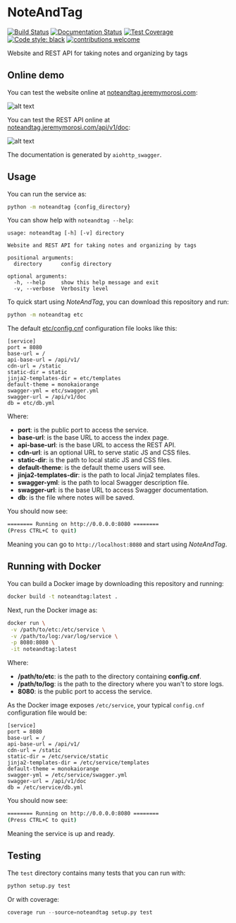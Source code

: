 # NoteAndTag

[![Build Status](https://travis-ci.com/Nauja/noteandtag.png?branch=master)](https://travis-ci.com/Nauja/noteandtag)
[![Documentation Status](https://readthedocs.org/projects/noteandtag/badge/?version=latest)](https://noteandtag.readthedocs.io/en/latest/?badge=latest)
[![Test Coverage](https://codeclimate.com/github/Nauja/noteandtag/badges/coverage.svg)](https://codeclimate.com/github/Nauja/noteandtag/coverage)
[![Code style: black](https://img.shields.io/badge/code%20style-black-000000.svg)](https://github.com/psf/black)
[![contributions welcome](https://img.shields.io/badge/contributions-welcome-brightgreen.svg?style=flat)](https://github.com/Nauja/noteandtag/issues)

Website and REST API for taking notes and organizing by tags

## Online demo

You can test the website online at [noteandtag.jeremymorosi.com](http://noteandtag-sandbox.jeremymorosi.com):

![alt text](http://cdn.jeremymorosi.com/noteandtag/website_preview.png "Preview")

You can test the REST API online at [noteandtag.jeremymorosi.com/api/v1/doc](http://noteandtag-sandbox.jeremymorosi.com/api/v1/doc):

![alt text](http://cdn.jeremymorosi.com/noteandtag/swagger_preview.png "Preview")

The documentation is generated by `aiohttp_swagger`.

## Usage

You can run the service as:

```bash
python -m noteandtag {config_directory}
```

You can show help with `noteandtag --help`:

```
usage: noteandtag [-h] [-v] directory

Website and REST API for taking notes and organizing by tags

positional arguments:
  directory      config directory

optional arguments:
  -h, --help     show this help message and exit
  -v, --verbose  Verbosity level

```

To quick start using *NoteAndTag*, you can download this repository and run:

```bash
python -m noteandtag etc
```

The default [etc/config.cnf](https://github.com/Nauja/noteandtag/blob/master/etc/config.cnf) configuration file looks like this:

```
[service]
port = 8080
base-url = /
api-base-url = /api/v1/
cdn-url = /static
static-dir = static
jinja2-templates-dir = etc/templates
default-theme = monokaiorange
swagger-yml = etc/swagger.yml
swagger-url = /api/v1/doc
db = etc/db.yml
```

Where:

  * **port**: is the public port to access the service.
  * **base-url**: is the base URL to access the index page.
  * **api-base-url**: is the base URL to access the REST API.
  * **cdn-url**: is an optional URL to serve static JS and CSS files.
  * **static-dir**: is the path to local static JS and CSS files.
  * **default-theme**: is the default theme users will see.
  * **jinja2-templates-dir**: is the path to local Jinja2 templates files.
  * **swagger-yml**: is the path to local Swagger description file.
  * **swagger-url**: is the base URL to access Swagger documentation.
  * **db**: is the file where notes will be saved.

You should now see:

```bash
======== Running on http://0.0.0.0:8080 ========
(Press CTRL+C to quit)

```

Meaning you can go to `http://localhost:8080` and start using *NoteAndTag*.

## Running with Docker

You can build a Docker image by downloading this repository and running:

```bash
docker build -t noteandtag:latest .
```

Next, run the Docker image as:

```bash
docker run \
 -v /path/to/etc:/etc/service \
 -v /path/to/log:/var/log/service \
 -p 8080:8080 \
 -it noteandtag:latest
```

Where:
  * **/path/to/etc**: is the path to the directory containing **config.cnf**.
  * **/path/to/log**: is the path to the directory where you wan't to store logs.
  * **8080**: is the public port to access the service.

As the Docker image exposes `/etc/service`, your typical `config.cnf` configuration file would be:

```
[service]
port = 8080
base-url = /
api-base-url = /api/v1/
cdn-url = /static
static-dir = /etc/service/static
jinja2-templates-dir = /etc/service/templates
default-theme = monokaiorange
swagger-yml = /etc/service/swagger.yml
swagger-url = /api/v1/doc
db = /etc/service/db.yml
```

You should now see:

```bash
======== Running on http://0.0.0.0:8080 ========
(Press CTRL+C to quit)

```

Meaning the service is up and ready.

## Testing

The `test` directory contains many tests that you can run with:

```python
python setup.py test
```

Or with coverage:

```python
coverage run --source=noteandtag setup.py test
```
